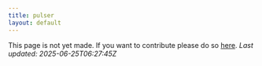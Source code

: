 ```yaml
---
title: pulser
layout: default
---
```


This page is not yet made. If you want to contribute please do so [here](https://github.com/CrazyH2/Bigstone/blob/wiki/components/pulser.md).
_Last updated: 2025-06-25T06:27:45Z_
